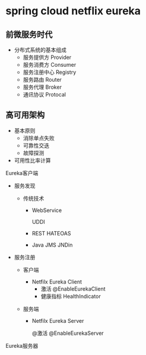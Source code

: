 # spring cloud netflix eureka

## 前微服务时代

* 分布式系统的基本组成
  * 服务提供方 Provider
  * 服务消费方 Consumer
  * 服务注册中心 Registry
  * 服务路由 Router
  * 服务代理 Broker
  * 通讯协议 Protocal

## 高可用架构

* 基本原则
  * 消除单点失败
  * 可靠性交迭
  * 故障探测
* 可用性比率计算
  

Eureka客户端

* 服务发现

  * 传统技术

    * WebService

      UDDI

    * REST
      HATEOAS
    * Java
      JMS
      JNDin 

* 服务注册
  * 客户端
    * Netfilx Eureka Client
      * 激活 @EnableEurekaClient
      * 健康指标 HealthIndicator
    
   * 服务端
  
     * Netfilx Eureka Server
  
       @激活 @EnableEurekaServer
  

Eureka服务器

